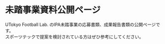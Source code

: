 # 未踏事業資料公開ページ
UTokyo Football Lab. のIPA未踏事業の応募書類、成果報告書類の公開ページです。  
スポーツテックで提案を検討されている方はぜひ参考にしてください。
